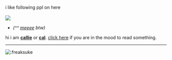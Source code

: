 i like following ppl on here</br>
</br>
![](https://files.catbox.moe/ihgk3h.gif)</br>
-  *(^^ [meeee](https://rentry.co/overseer) btw)*</br>

hi i am <ins>**callie**</ins> or <ins>**cal**</ins>. [click here](https://rentry.co/72159) if you are in the mood to read something.</br>
***
![:freaksuke](https://count.chiya.dev/get/@:freaksuke)

